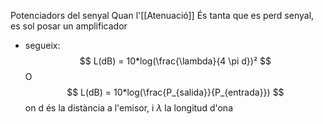 Potenciadors del senyal
Quan l'[[Atenuació]] És tanta que es perd senyal, es sol posar un amplificador

- segueix:
$$
L(dB) = 10*log(\frac{\lambda}{4 \pi d})²
$$
O
$$
L(dB) = 10*log(\frac{P_{salida}}{P_{entrada}})
$$on d és la distància a l'emisor, i $\lambda$ la longitud d'ona
